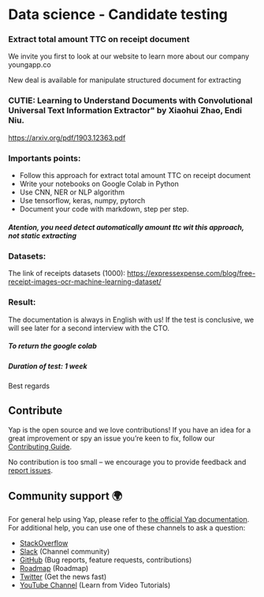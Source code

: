 # Data science - Candidate testing

### Extract total amount TTC on receipt document

We invite you first to look at our website to learn more about our company youngapp.co


New deal is available for manipulate structured document for extracting
### CUTIE: Learning to Understand Documents with Convolutional Universal Text Information Extractor" by Xiaohui Zhao, Endi Niu.
https://arxiv.org/pdf/1903.12363.pdf

### Importants points:
- Follow this approach for extract total amount TTC on receipt document
- Write your notebooks on Google Colab in Python
- Use CNN, NER or NLP algorithm
- Use tensorflow, keras, numpy, pytorch 
- Document your code with markdown, step per step.

##### Atention, you need detect automatically amount ttc wit this approach, not static extracting

### Datasets:
The link of receipts datasets (1000):
https://expressexpense.com/blog/free-receipt-images-ocr-machine-learning-dataset/

### Result:
The documentation is always in English with us!
If the test is conclusive, we will see later for a second interview with the CTO.

##### To return **the google colab**

##### Duration of test: 1 week
Best regards

## Contribute
Yap is the open source and we love contributions! If you have an idea for a great improvement or spy an issue you’re keen to fix, follow our [Contributing Guide](https://github.com/youngapp/yap/blob/master/CONTRIBUTING.md).

No contribution is too small – we encourage you to provide feedback and [report issues](https://github.com/youngapp/yap/issues).

## Community support 🌍
For general help using Yap, please refer to [the official Yap documentation](https://manual.youngapp.co/community/). For additional help, you can use one of these channels to ask a question:
- [StackOverflow](http://stackoverflow.com/questions/tagged/yap)
- [Slack](https://join.slack.com/t/yapcommunity/shared_invite/enQtOTA2NTcxNjc1OTI2LTA3YmNjMWRhY2E1NjdkODE2MjU4ZTcxZmU0ZmYyMzkyMDliYjM3Nzk4YzI1NTEzYjA1MjYxNWJlNGFlMjIzMDY) (Channel community)
- [GitHub](https://github.com/youngapp/yap) (Bug reports, feature requests, contributions)
- [Roadmap](https://github.com/youngapp/yap/projects/1) (Roadmap)
- [Twitter](https://twitter.com/youngapp_pf) (Get the news fast)
- [YouTube Channel](https://www.youtube.com/channel/UCPY1PeAXPQIgo29e4Z9u5cA) (Learn from Video Tutorials)
